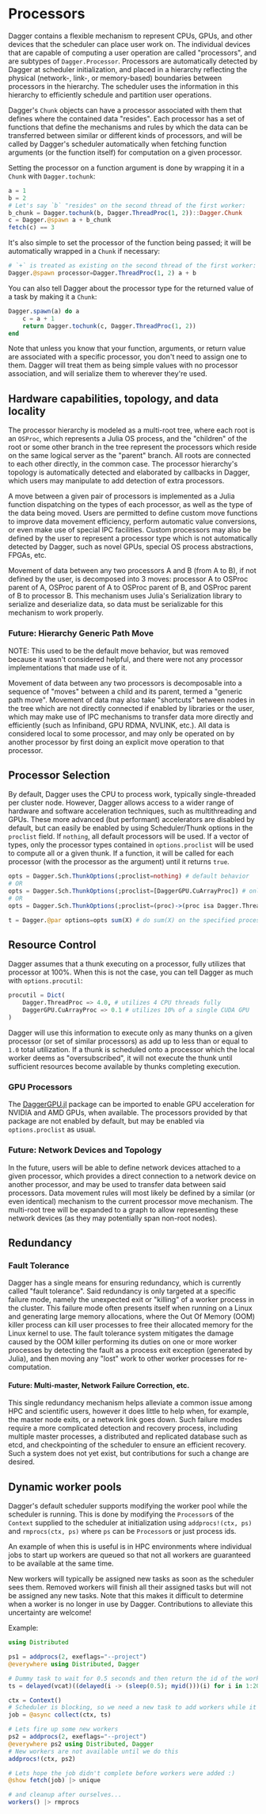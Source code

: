 # Processors

Dagger contains a flexible mechanism to represent CPUs, GPUs, and other
devices that the scheduler can place user work on. The individual devices that
are capable of computing a user operation are called "processors", and are
subtypes of `Dagger.Processor`. Processors are automatically detected by
Dagger at scheduler initialization, and placed in a hierarchy reflecting the
physical (network-, link-, or memory-based) boundaries between processors in
the hierarchy. The scheduler uses the information in this hierarchy to
efficiently schedule and partition user operations.

Dagger's `Chunk` objects can have a processor associated with them that defines
where the contained data "resides". Each processor has a set of functions that
define the mechanisms and rules by which the data can be transferred between
similar or different kinds of processors, and will be called by Dagger's
scheduler automatically when fetching function arguments (or the function
itself) for computation on a given processor.

Setting the processor on a function argument is done by wrapping it in a
`Chunk` with `Dagger.tochunk`:

```julia
a = 1
b = 2
# Let's say `b` "resides" on the second thread of the first worker:
b_chunk = Dagger.tochunk(b, Dagger.ThreadProc(1, 2))::Dagger.Chunk
c = Dagger.@spawn a + b_chunk
fetch(c) == 3
```

It's also simple to set the processor of the function being passed; it will be
automatically wrapped in a `Chunk` if necessary:

```julia
# `+` is treated as existing on the second thread of the first worker:
Dagger.@spawn processor=Dagger.ThreadProc(1, 2) a + b
```

You can also tell Dagger about the processor type for the returned value of a
task by making it a `Chunk`:

```julia
Dagger.spawn(a) do a
    c = a + 1
    return Dagger.tochunk(c, Dagger.ThreadProc(1, 2))
end
```

Note that unless you know that your function, arguments, or return value are
associated with a specific processor, you don't need to assign one to them.
Dagger will treat them as being simple values with no processor association,
and will serialize them to wherever they're used.

## Hardware capabilities, topology, and data locality

The processor hierarchy is modeled as a multi-root tree, where each root is an
`OSProc`, which represents a Julia OS process, and the "children" of the root
or some other branch in the tree represent the processors which reside on the
same logical server as the "parent" branch. All roots are connected to each
other directly, in the common case. The processor hierarchy's topology is
automatically detected and elaborated by callbacks in Dagger, which users may
manipulate to add detection of extra processors.

A move between a given pair of processors is implemented as a Julia function
dispatching on the types of each processor, as well as the type of the data
being moved. Users are permitted to define custom move functions to improve
data movement efficiency, perform automatic value conversions, or even make
use of special IPC facilities. Custom processors may also be defined by the
user to represent a processor type which is not automatically detected by
Dagger, such as novel GPUs, special OS process abstractions, FPGAs, etc.

Movement of data between any two processors A and B (from A to B), if not
defined by the user, is decomposed into 3 moves: processor A to OSProc parent
of A, OSProc parent of A to OSProc parent of B, and OSProc parent of B to
processor B. This mechanism uses Julia's Serialization library to serialize and
deserialize data, so data must be serializable for this mechanism to work
properly.

### Future: Hierarchy Generic Path Move

NOTE: This used to be the default move behavior, but was removed because it
wasn't considered helpful, and there were not any processor implementations
that made use of it.

Movement of data between any two processors is decomposable into a sequence of
"moves" between a child and its parent, termed a "generic path move". Movement
of data may also take "shortcuts" between nodes in the tree which are not
directly connected if enabled by libraries or the user, which may make use of
IPC mechanisms to transfer data more directly and efficiently (such as
Infiniband, GPU RDMA, NVLINK, etc.). All data is considered local to some
processor, and may only be operated on by another processor by first doing an
explicit move operation to that processor.

## Processor Selection

By default, Dagger uses the CPU to process work, typically single-threaded per
cluster node. However, Dagger allows access to a wider range of hardware and
software acceleration techniques, such as multithreading and GPUs. These more
advanced (but performant) accelerators are disabled by default, but can easily
be enabled by using Scheduler/Thunk options in the `proclist` field. If
`nothing`, all default processors will be used. If a vector of types, only the
processor types contained in `options.proclist` will be used to compute all or
a given thunk. If a function, it will be called for each processor (with the
processor as the argument) until it returns `true`.

```julia
opts = Dagger.Sch.ThunkOptions(;proclist=nothing) # default behavior
# OR
opts = Dagger.Sch.ThunkOptions(;proclist=[DaggerGPU.CuArrayProc]) # only execute on CuArrayProc
# OR
opts = Dagger.Sch.ThunkOptions(;proclist=(proc)->(proc isa Dagger.ThreadProc && proc.tid == 3)) # only run on ThreadProc with thread ID 3

t = Dagger.@par options=opts sum(X) # do sum(X) on the specified processor
```

## Resource Control

Dagger assumes that a thunk executing on a processor, fully utilizes that
processor at 100%. When this is not the case, you can tell Dagger as much with
`options.procutil`:

```julia
procutil = Dict(
    Dagger.ThreadProc => 4.0, # utilizes 4 CPU threads fully
    DaggerGPU.CuArrayProc => 0.1 # utilizes 10% of a single CUDA GPU
)
```

Dagger will use this information to execute only as many thunks on a given
processor (or set of similar processors) as add up to less than or equal to
`1.0` total utilization. If a thunk is scheduled onto a processor which the
local worker deems as "oversubscribed", it will not execute the thunk until
sufficient resources become available by thunks completing execution.

### GPU Processors

The [DaggerGPU.jl](https://github.com/JuliaGPU/DaggerGPU.jl) package can be
imported to enable GPU acceleration for NVIDIA and AMD GPUs, when available.
The processors provided by that package are not enabled by default, but may be
enabled via `options.proclist` as usual.

### Future: Network Devices and Topology

In the future, users will be able to define network devices attached to a
given processor, which provides a direct connection to a network device on
another processor, and may be used to transfer data between said processors.
Data movement rules will most likely be defined by a similar (or even
identical) mechanism to the current processor move mechanism. The multi-root
tree will be expanded to a graph to allow representing these network devices
(as they may potentially span non-root nodes).

## Redundancy

### Fault Tolerance

Dagger has a single means for ensuring redundancy, which is currently called
"fault tolerance". Said redundancy is only targeted at a specific failure
mode, namely the unexpected exit or "killing" of a worker process in the
cluster. This failure mode often presents itself when running on a Linux and
generating large memory allocations, where the Out Of Memory (OOM) killer
process can kill user processes to free their allocated memory for the Linux
kernel to use. The fault tolerance system mitigates the damage caused by the
OOM killer performing its duties on one or more worker processes by detecting
the fault as a process exit exception (generated by Julia), and then moving
any "lost" work to other worker processes for re-computation.

#### Future: Multi-master, Network Failure Correction, etc.

This single redundancy mechanism helps alleviate a common issue among HPC and
scientific users, however it does little to help when, for example, the master
node exits, or a network link goes down. Such failure modes require a more
complicated detection and recovery process, including multiple master
processes, a distributed and replicated database such as etcd, and
checkpointing of the scheduler to ensure an efficient recovery. Such a system
does not yet exist, but contributions for such a change are desired.

## Dynamic worker pools

Dagger's default scheduler supports modifying the worker pool while the
scheduler is running. This is done by modifying the `Processor`s of the
`Context` supplied to the scheduler at initialization using `addprocs!(ctx, ps)`
and `rmprocs(ctx, ps)` where `ps` can be `Processor`s or just process ids.

An example of when this is useful is in HPC environments where individual jobs
to start up workers are queued so that not all workers are guaranteed to be
available at the same time.

New workers will typically be assigned new tasks as soon as the scheduler sees
them. Removed workers will finish all their assigned tasks but will not be
assigned any new tasks. Note that this makes it difficult to determine when a
worker is no longer in use by Dagger. Contributions to alleviate this
uncertainty are welcome!

Example:

```julia
using Distributed

ps1 = addprocs(2, exeflags="--project")
@everywhere using Distributed, Dagger

# Dummy task to wait for 0.5 seconds and then return the id of the worker
ts = delayed(vcat)((delayed(i -> (sleep(0.5); myid()))(i) for i in 1:20)...)

ctx = Context()
# Scheduler is blocking, so we need a new task to add workers while it runs
job = @async collect(ctx, ts)

# Lets fire up some new workers
ps2 = addprocs(2, exeflags="--project")
@everywhere ps2 using Distributed, Dagger
# New workers are not available until we do this
addprocs!(ctx, ps2)

# Lets hope the job didn't complete before workers were added :)
@show fetch(job) |> unique

# and cleanup after ourselves...
workers() |> rmprocs
```
